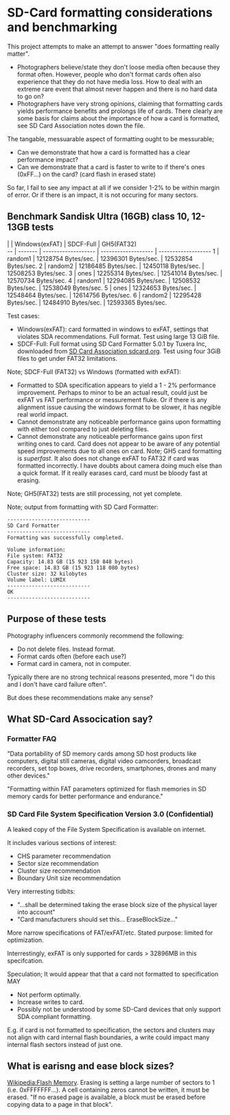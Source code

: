 # SD-Card formatting considerations and benchmarking

This project attempts to make an attempt to answer "does formatting really matter".
* Photographers believe/state they don't loose media often because they format often. However, people who don't format cards often also experience that they do not have media loss. How to deal with an extreme rare event that almost never happen and there is no hard data to go on? 
* Photographers have very strong opinions, claiming that formatting cards yields performance benefits and prolongs life of cards. There clearly are some basis for claims about the importance of how a card is formatted, see SD Card Association notes down the file.

The tangable, messuarable aspect of formatting ought to be messurable;
* Can we demonstrate that how a card is formatted has a clear performance impact?
* Can we demonstrate that a card is faster to write to if there's ones (0xFF...) on the card? (card flash in erased state)

So far, I fail to see any impact at all if we consider 1-2% to be within margin of error. Or if there is an impact, it is not occuring for many sectors.

## Benchmark Sandisk Ultra (16GB) class 10, 12-13GB tests

   |         |     Windows(exFAT)  | SDCF-Full           | GH5(FAT32)          
-- | ------- | ------------------- | ------------------- | ------------------- 
1  | random1 | 12128754 Bytes/sec. | 12396301 Bytes/sec. | 12532854 Bytes/sec.
2  | random2 | 12186485 Bytes/sec. | 12450118 Bytes/sec. | 12508253 Bytes/sec.
3  | ones    | 12255314 Bytes/sec. | 12541014 Bytes/sec. | 12570734 Bytes/sec.
4  | random1 | 12294085 Bytes/sec. | 12508532 Bytes/sec. | 12538049 Bytes/sec.
5  | ones    | 12324653 Bytes/sec. | 12548464 Bytes/sec. | 12614756 Bytes/sec.
6  | random2 | 12295428 Bytes/sec. | 12484910 Bytes/sec. | 12593365 Bytes/sec.

Test cases:
* Windows(exFAT): card formatted in windows to exFAT, settings that violates SDA recommendations. Full format. Test using large 13 GiB file.
* SDCF-Full: Full format using SD Card Formatter 5.0.1 by Tuxera Inc, downloaded from [SD Card Association sdcard.org](https://www.sdcard.org/downloads/formatter/). Test using four 3GiB files to get under FAT32 limitations.

Note; SDCF-Full (FAT32) vs Windows (formatted with exFAT):
* Formatted to SDA specification appears to yield a 1 - 2% performance improvement. Perhaps to minor to be an actual result, could just be exFAT vs FAT performance or messurement fluke. Or if there is any alignment issue causing the windows format to be slower, it has negible real world impact. 
* Cannot demonstrate any noticeable performance gains upon formatting with either tool compared to just deleting files.
* Cannot demonstrate any noticeable performance gains upon first writing ones to card. Card does not appear to be aware of any potential speed improvements due to all ones on card. 
Note; GH5 card formatting is *superfast*. It also does not change exFAT to FAT32 if card was formatted incorrectly. I have doubts about camera doing much else than a quick format. If it really earases card, card must be bloody fast at erasing.

Note; GH5(FAT32) tests are still processing, not yet complete.

Note; output from formatting with SD Card Formatter:
```
---------------------------
SD Card Formatter
---------------------------
Formatting was successfully completed.

Volume information:
File system: FAT32
Capacity: 14.83 GB (15 923 150 848 bytes)
Free space: 14.83 GB (15 923 118 080 bytes)
Cluster size: 32 kilobytes
Volume label: LUMIX
---------------------------
OK   
---------------------------

``` 

## Purpose of these tests

Photography influencers commonly recommend the following:
* Do not delete files. Instead format.
* Format cards often (before each use?)
* Format card in camera, not in computer.

Typically there are no strong technical reasons presented, more "I do this and I don't have card failure often".

But does these recommendations make any sense?

## What SD-Card Assocication say?

### Formatter FAQ

"Data portability of SD memory cards among SD host products like computers, digital still cameras, digital video camcorders, broadcast recorders, set top boxes, drive recorders, smartphones, drones and many other devices."

"Formatting within FAT parameters optimized for flash memories in SD memory cards for better performance and endurance."

### SD Card File System Specification Version 3.0 (Confidential)

A leaked copy of the File System Specification is available on internet.

It includes various sections of interest:
* CHS parameter recommendation
* Sector size recommendation
* Cluster size recommendation
* Boundary Unit size recommendation

Very interresting tidbits:
* "...shall be determined taking the erase block size of the physical layer into account"
* "Card manufacturers should set this... EraseBlockSize..."

More narrow specifications of FAT/exFAT/etc. Stated purpose: limited for optimization.

Interrestingly, exFAT is only supported for cards > 32896MB in this specifcation.

Speculation; It would appear that that a card not formatted to specification MAY
* Not perform optimally.
* Increase writes to card.
* Possibly not be understood by some SD-Card devices that only support SDA compliant formatting.

E.g. if card is not formatted to specification, the sectors and clusters may not align with card internal flash boundaries, a write could impact many internal flash sectors instead of just one.

## What is earisng and ease block sizes?

[Wikipedia:Flash Memory](https://en.wikipedia.org/wiki/Flash_memory).
Erasing is setting a large number of sectors to 1 (i.e. 0xFFFFFFF...).
A cell containing zeros cannot be written, it must be erased.
"If no erased page is available, a block must be erased before copying data to a page in that block".
